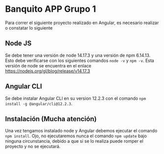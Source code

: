 # Banquito APP Grupo 1
Para correr el siguiente proyecto realizado en Angular, es necesario realizar o constatar lo siguiente

## Node JS
Se debe tener una versión de node 14.17.3 y una versión de npm 6.14.13. Esto debe verificarse con los siguientes comandos ``node -v`` y ``npm -v``.
Esta versión de node se encuentra en el enlace https://nodejs.org/gl/blog/release/v14.17.3
## Angular CLI
Se debe instalar Angular CLI en su version 12.2.3 con el comando ``npm install -g @angular/cli@12.2.3``.

## Instalación (Mucha atención)
Una vez tengamos instalado node y Angular  debemos ejecutar el comando ``npm install``. Ojo, no ejecutaremos nunca el comando ``npm update`` bajo ninguna circunstancia, debido a que si se lo realiza puede romper el proyecto y no se ejecutará.
